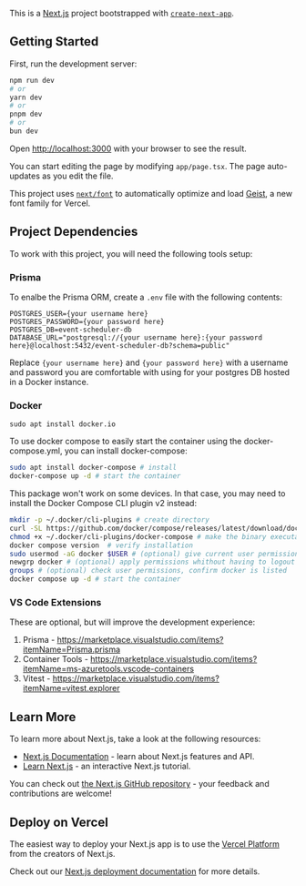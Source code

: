 This is a [Next.js](https://nextjs.org) project bootstrapped with [`create-next-app`](https://nextjs.org/docs/app/api-reference/cli/create-next-app).

## Getting Started

First, run the development server:

```bash
npm run dev
# or
yarn dev
# or
pnpm dev
# or
bun dev
```

Open [http://localhost:3000](http://localhost:3000) with your browser to see the result.

You can start editing the page by modifying `app/page.tsx`. The page auto-updates as you edit the file.

This project uses [`next/font`](https://nextjs.org/docs/app/building-your-application/optimizing/fonts) to automatically optimize and load [Geist](https://vercel.com/font), a new font family for Vercel.

## Project Dependencies

To work with this project, you will need the following tools setup:

### Prisma

To enalbe the Prisma ORM, create a `.env` file with the following contents:

```
POSTGRES_USER={your username here}
POSTGRES_PASSWORD={your password here}
POSTGRES_DB=event-scheduler-db
DATABASE_URL="postgresql://{your username here}:{your password here}@localhost:5432/event-scheduler-db?schema=public"
```

Replace `{your username here}` and `{your password here}` with a username and password you are comfortable with using for your postgres DB hosted in a Docker instance.

### Docker
```
sudo apt install docker.io
```

To use docker compose to easily start the container using the docker-compose.yml, you can install docker-compose:

```bash
sudo apt install docker-compose # install
docker-compose up -d # start the container
```

This package won't work on some devices. In that case, you may need to install the Docker Compose CLI plugin v2 instead:

```bash
mkdir -p ~/.docker/cli-plugins # create directory
curl -SL https://github.com/docker/compose/releases/latest/download/docker-compose-linux-x86_64 -o ~/.docker/cli-plugins/docker-compose # download the latest binary
chmod +x ~/.docker/cli-plugins/docker-compose # make the binary executable
docker compose version  # verify installation
sudo usermod -aG docker $USER # (optional) give current user permission to access Docker daemon socket
newgrp docker # (optional) apply permissions whithout having to logout and log back in
groups # (optional) check user permissions, confirm docker is listed
docker compose up -d # start the container
```


### VS Code Extensions

These are optional, but will improve the development experience:

1. Prisma - https://marketplace.visualstudio.com/items?itemName=Prisma.prisma
2. Container Tools - https://marketplace.visualstudio.com/items?itemName=ms-azuretools.vscode-containers
3. Vitest - https://marketplace.visualstudio.com/items?itemName=vitest.explorer

## Learn More

To learn more about Next.js, take a look at the following resources:

- [Next.js Documentation](https://nextjs.org/docs) - learn about Next.js features and API.
- [Learn Next.js](https://nextjs.org/learn) - an interactive Next.js tutorial.

You can check out [the Next.js GitHub repository](https://github.com/vercel/next.js) - your feedback and contributions are welcome!

## Deploy on Vercel

The easiest way to deploy your Next.js app is to use the [Vercel Platform](https://vercel.com/new?utm_medium=default-template&filter=next.js&utm_source=create-next-app&utm_campaign=create-next-app-readme) from the creators of Next.js.

Check out our [Next.js deployment documentation](https://nextjs.org/docs/app/building-your-application/deploying) for more details.
